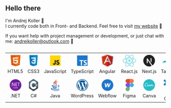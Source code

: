 <body>
<div align="left">
  <h2>Hello there</h2>
</div>
<div>
  <p>I'm Andrej Koller 👋<br>
    I currently code both in Front- and Backend. Feel free to visit <a href="https://www.andrejkoller.com" target="_blank">my website</a> 💭
  </p>
</div>
<div>
  <p>
    If you want help with project management or development, or just chat with me: <a href="mailto:andrejkoller@outlook.com">andrejkoller@outlook.com</a> 📧
  </p>
</div>
<div style="display: flex; align-items: flex-start; align: center">
<table>
  <tr>
     <td align="center"  width="88">
      <img src="./images/html5.svg" alt="HTML5" width="44" height="44"/>
      <br>HTML5
    </td>
    <td align="center" width="88">
      <img src="./images/css3.svg" alt="CSS3" width="44" height="44"/>
      <br>CSS3
    </td>
<td align="center" width="88">
      <img src="./images/javascript.svg" alt="JavaScript" width="44" height="44"/>
      <br>JavaScript
    </td>
    <td align="center" width="88">
      <img src="./images/typescript.svg" alt="TypeScript" width="44" height="44"/>
      <br>TypeScript
    </td>
    <td align="center" width="88">
      <img src="./images/angular.svg" alt="Angular" width="44" height="44"/>
      <br>Angular
    </td>
    <td align="center" width="88">
      <img src="./images/react.svg" alt="React.js" width="44" height="44"/>
      <br>React.js
    </td>
    <td align="center" width="88">
      <img src="./images/nextjs.svg" alt="Next.js" width="44" height="44"/>
      <br>Next.js
    </td>
    <td align="center" width="88">
      <img src="./images/tailwind.svg" alt="Tailwind" width="44" height="44"/>
      <br>Tailwind
    </td>
      <td align="center" width="88">
      <img src="./images/bootstrap.svg" alt="Bootstrap" width="44" height="44"/>
    <br>Bootstrap
    </td>
  </tr>
  <td align="center" width="88">
      <img src="./images/dotnet.svg" alt=".NET" width="44" height="44"/>
    <br>.NET
  </td>
  <td align="center" width="88"> 
      <img src="./images/csharp.svg" alt="CSharp" width="44" height="44"/>
    <br>C#
  </td>
  <td align="center"  width="88">
      <img src="./images/java.svg" alt="Java" width="44" height="44"/>
    <br>Java
  </td>
  <td align="center" width="88">
      <img src="./images/wordpress.svg" alt="WordPress" width="44" height="44"/>
    <br>WordPress
  </td>
  <td align="center" width="88">
      <img src="./images/webflow.svg" alt="WordPress" width="44" height="44"/>
    <br>Webflow
  </td>
  <td align="center" width="88">
    <img src="./images/figma.svg" alt="Figma" width="44" height="44"/>
    <br>Figma
  </td>
  <td align="center" width="88">
    <img src="./images/canva.svg" alt="Canva" width="44" height="44"/>
    <br>Canva
  </td>
  <td align="center" width="88">
    <img src="./images/visualstudiocode.svg" alt="VS Code" width="44" height="44"/>
    <br>VS Code
  </td>
  <td align="center" width="88">
    <img src="./images/visualstudio.svg" alt="Visual Studio" width="44" height="44"/>
    <br>VS
  </td>
</table>
</div>
</body>
